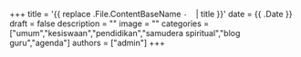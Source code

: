 +++
title = '{{ replace .File.ContentBaseName `-` ` ` | title }}'
date = {{ .Date }}
draft = false
description = ""
image = ""
categories = ["umum","kesiswaan","pendidikan","samudera spiritual","blog guru","agenda"]
authors = ["admin"]
+++
